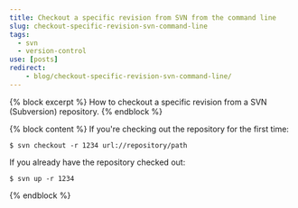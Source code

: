 ```yaml
---
title: Checkout a specific revision from SVN from the command line
slug: checkout-specific-revision-svn-command-line
tags:
  - svn
  - version-control
use: [posts]
redirect:
    - blog/checkout-specific-revision-svn-command-line/
---
```

{% block excerpt %}
How to checkout a specific revision from a SVN (Subversion) repository.
{% endblock %}

{% block content %}
If you're checking out the repository for the first time:

```language-bash
$ svn checkout -r 1234 url://repository/path
```

If you already have the repository checked out:

```language-bash
$ svn up -r 1234
```

{% endblock %}
